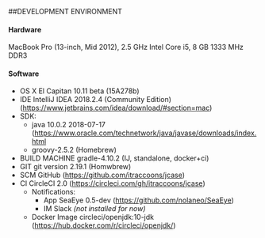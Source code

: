 ##DEVELOPMENT ENVIRONMENT			

#### Hardware
MacBook Pro (13-inch, Mid 2012),  2.5 GHz Intel Core i5, 8 GB 1333 MHz DDR3	
	    
#### Software	
  * OS X El Capitan 10.11 beta (15A278b)	
  * IDE IntelliJ IDEA 2018.2.4 (Community Edition) (https://www.jetbrains.com/idea/download/#section=mac)
  * SDK:
    * java 10.0.2 2018-07-17 (https://www.oracle.com/technetwork/java/javase/downloads/index.html
    * groovy-2.5.2 (Homebrew)
  * BUILD MACHINE gradle-4.10.2 (IJ, standalone, docker+ci)
  * GIT	git version 2.19.1 (Homwbrew)
  * SCM	GitHub (https://github.com/itraccoons/jcase)
  * CI CircleCI 2.0 (https://circleci.com/gh/itraccoons/jcase)
    * Notifications:
      * App SeaEye 0.5-dev (https://github.com/nolaneo/SeaEye)
      * IM Slack _(not installed for now)_	
    * Docker Image circleci/openjdk:10-jdk (https://hub.docker.com/r/circleci/openjdk/)
    